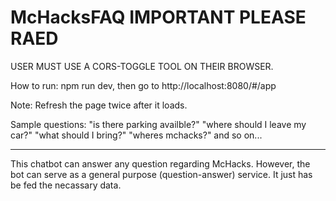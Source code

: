 # McHacksFAQ IMPORTANT PLEASE RAED

USER MUST USE A CORS-TOGGLE TOOL ON THEIR BROWSER.

How to run: npm run dev, then go to http://localhost:8080/#/app

Note: Refresh the page twice after it loads.

Sample questions: 
"is there parking availble?"
"where should I leave my car?"
"what should I bring?"
"wheres mchacks?"
and so on...

-----------------

This chatbot can answer any question regarding McHacks. However, the bot can serve as a general purpose (question-answer) service. It just has be fed the necassary data.
